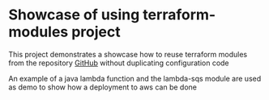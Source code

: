# Showcase of using terraform-modules project

This project demonstrates a showcase how to reuse terraform modules from the repository [GitHub](https://github.com/CasaSky/terraform-modules) without duplicating configuration code

An example of a java lambda function and the lambda-sqs module are used as demo to show how a deployment to aws can be done
